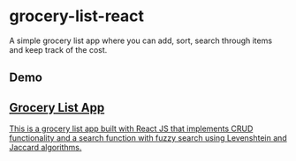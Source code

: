 # grocery-list-react
A simple grocery list app where you can add, sort, search through items and keep track of the cost.

## Demo
<a href="https://anna-kb.github.io/grocery-list-react/" alt="Grocery List">

## Grocery List App

This is a grocery list app built with React JS that implements CRUD functionality and a search function with fuzzy search using Levenshtein and Jaccard algorithms.

